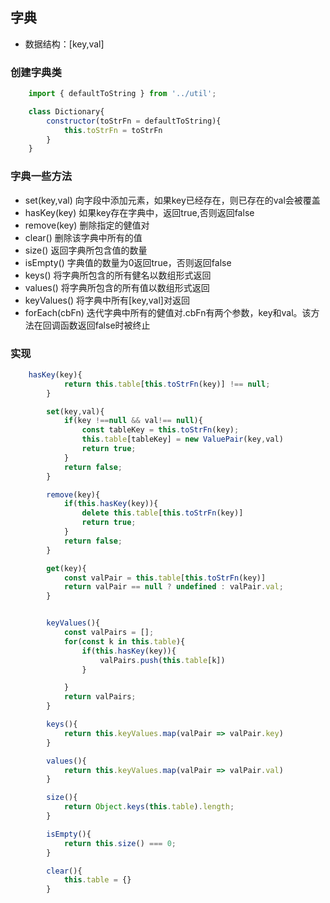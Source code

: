 <!--
 * @Author: your name
 * @Date: 2020-03-15 14:56:59
 * @LastEditTime: 2020-03-15 15:28:25
 * @LastEditors: Please set LastEditors
 * @Description: In User Settings Edit
 * @FilePath: /algorithm_js/06_dictionaty/README.md
 -->
## 字典
+ 数据结构：[key,val]

### 创建字典类
```js
    import { defaultToString } from '../util';

    class Dictionary{
        constructor(toStrFn = defaultToString){
            this.toStrFn = toStrFn
        }
    }
```

### 字典一些方法
+ set(key,val) 向字段中添加元素，如果key已经存在，则已存在的val会被覆盖
+ hasKey(key) 如果key存在字典中，返回true,否则返回false
+ remove(key) 删除指定的健值对
+ clear() 删除该字典中所有的值
+ size() 返回字典所包含值的数量
+ isEmpty() 字典值的数量为0返回true，否则返回false
+ keys() 将字典所包含的所有健名以数组形式返回
+ values() 将字典所包含的所有值以数组形式返回
+ keyValues() 将字典中所有[key,val]对返回
+ forEach(cbFn) 迭代字典中所有的健值对.cbFn有两个参数，key和val。该方法在回调函数返回false时被终止

### 实现
```js
    hasKey(key){
            return this.table[this.toStrFn(key)] !== null;
        }

        set(key,val){
            if(key !==null && val!== null){
                const tableKey = this.toStrFn(key);
                this.table[tableKey] = new ValuePair(key,val)
                return true;
            }
            return false;
        }

        remove(key){
            if(this.hasKey(key)){
                delete this.table[this.toStrFn(key)]
                return true;
            }
            return false;
        }

        get(key){
            const valPair = this.table[this.toStrFn(key)]
            return valPair == null ? undefined : valPair.val;
        }


        keyValues(){
            const valPairs = [];
            for(const k in this.table){
                if(this.hasKey(key)){
                    valPairs.push(this.table[k])
                }

            }
            return valPairs;
        }

        keys(){
            return this.keyValues.map(valPair => valPair.key)
        }

        values(){
            return this.keyValues.map(valPair => valPair.val)
        }

        size(){
            return Object.keys(this.table).length;
        }

        isEmpty(){
            return this.size() === 0;
        }

        clear(){
            this.table = {}
        }
```


